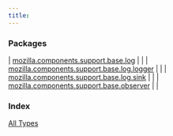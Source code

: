 ```yaml
---
title: 
---
```


### Packages

| [mozilla.components.support.base.log](mozilla.components.support.base.log/index.html) |  |
| [mozilla.components.support.base.log.logger](mozilla.components.support.base.log.logger/index.html) |  |
| [mozilla.components.support.base.log.sink](mozilla.components.support.base.log.sink/index.html) |  |
| [mozilla.components.support.base.observer](mozilla.components.support.base.observer/index.html) |  |

### Index

[All Types](alltypes/index.html)